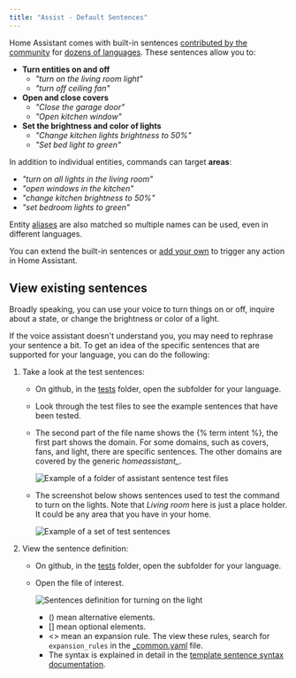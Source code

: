```yaml
---
title: "Assist - Default Sentences"
---
```


Home Assistant comes with built-in sentences [contributed by the community](https://github.com/home-assistant/intents/) for [dozens of languages](https://developers.home-assistant.io/docs/voice/intent-recognition/supported-languages).
These sentences allow you to:

* **Turn entities on and off**
    * *"turn on the living room light"*
    * *"turn off ceiling fan"*
* **Open and close covers**
    * *"Close the garage door"*
    * *"Open kitchen window"*
* **Set the brightness and color of lights**
    * *"Change kitchen lights brightness to 50%"*
    * *"Set bed light to green"*
    
In addition to individual entities, commands can target **areas**:

* *"turn on all lights in the living room"*
* *"open windows in the kitchen"*
* *"change kitchen brightness to 50%"*
* *"set bedroom lights to green"*

Entity [aliases](/voice/aliases) are also matched so multiple names can be used, even in different languages.

You can extend the built-in sentences or [add your own](/voice/custom_sentences) to trigger any action in Home Assistant.

## View existing sentences

Broadly speaking, you can use your voice to turn things on or off, inquire about a state, or change the brightness or color of a light.

If the voice assistant doesn't understand you, you may need to rephrase your sentence a bit.
To get an idea of the specific sentences that are supported for your language, you can do the following:

1. Take a look at the test sentences:
    * On github, in the [tests](https://github.com/home-assistant/intents/tree/main/sentences) folder, open the subfolder for your language.
    * Look through the test files to see the example sentences that have been tested.
    * The second part of the file name shows the {% term intent %}, the first part shows the domain. For some domains, such as covers, fans, and light, there are specific sentences.
        The other domains are covered by the generic *homeassistant_*.

        ![Example of a folder of assistant sentence test files](/images/assist/intents-test-files.png)
        
    * The screenshot below shows sentences used to test the command to turn on the lights. Note that *Living room* here is just a place holder. 
        It could be any area that you have in your home. 

        ![Example of a set of test sentences](/images/assist/assist-test-file-light-turn-on.png)

2. View the sentence definition:
    * On github, in the [tests](https://github.com/home-assistant/intents/tree/main/tests) folder, open the subfolder for your language.
    * Open the file of interest.

        ![Sentences definition for turning on the light](/images/assist/assist-sentence-definition-01.png) 

        * () mean alternative elements.
        * [] mean optional elements.
        * <> mean an expansion rule. The view these rules, search for `expansion_rules` in the [_common.yaml](https://github.com/home-assistant/intents/blob/main/sentences/en/_common.yaml)   file.
        * The syntax is explained in detail in the [template sentence syntax documentation](https://developers.home-assistant.io/docs/voice/intent-recognition/template-sentence-syntax).


